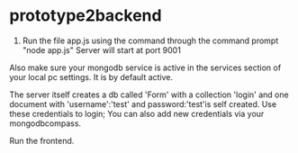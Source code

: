 # prototype2backend

1) Run the file app.js using the command through the command prompt
"node app.js"
Server will start at port 9001

Also make sure your mongodb service is active in the services section of your local pc settings. It is by default active. 

The server itself creates a db called 'Form' with a collection 'login' and one document with 'username':'test' and password:'test'is self created.
Use these credentials to login; You can also add new credentials via your mongodbcompass. 

Run the frontend.

